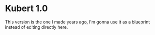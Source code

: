 # Kubert 1.0

This version is the one I made years ago, I'm gonna use it as a blueprint instead of editing directly here. 